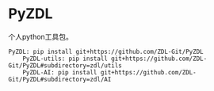 # PyZDL
个人python工具包。

    PyZDL: pip install git+https://github.com/ZDL-Git/PyZDL
        PyZDL-utils: pip install git+https://github.com/ZDL-Git/PyZDL#subdirectory=zdl/utils
        PyZDL-AI: pip install git+https://github.com/ZDL-Git/PyZDL#subdirectory=zdl/AI
